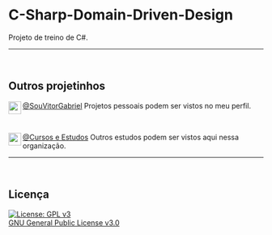 # C-Sharp-Domain-Driven-Design
Projeto de treino de C#.

---

<br>

## Outros projetinhos
[<img align="left" width="25" url="https://github.com/souvitorgabriel" src="https://avatars0.githubusercontent.com/u/29991853?s=460&u=416e49036d2486832c45c6cb26c65e24690a3c8a&v=4">](https://github.com/souvitorgabriel) [@SouVitorGabriel](https://github.com/souvitorgabriel) Projetos pessoais podem ser vistos no meu perfil.

<br>

[<img align="left" width="25" url="https://github.com/cursos-e-estudos" src="https://avatars0.githubusercontent.com/u/75458214">](https://github.com/cursos-e-estudos) [@Cursos e Estudos](https://github.com/cursos-e-estudos) Outros estudos podem ser vistos aqui nessa organização.

---

<br>

## Licença
[![License: GPL v3](https://img.shields.io/badge/License-GPL%20v3-blue.svg)](http://www.gnu.org/licenses/gpl-3.0)   
[GNU General Public License v3.0](LICENSE)
